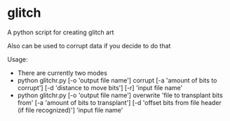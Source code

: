 # glitch

A python script for creating glitch art 

Also can be used to corrupt data if you decide to do that

Usage: 
- There are currently two modes
- python glitchr.py [-o 'output file name'] corrupt [-a 'amount of bits to corrupt'] [-d 'distance to move bits'] [-r] 'input file name'
- python glitchr.py [-o 'output file name'] overwrite 'file to transplant bits from' [-a 'amount of bits to transplant'] [-d 'offset bits from file header (if file recognized)'] 'input file name'

